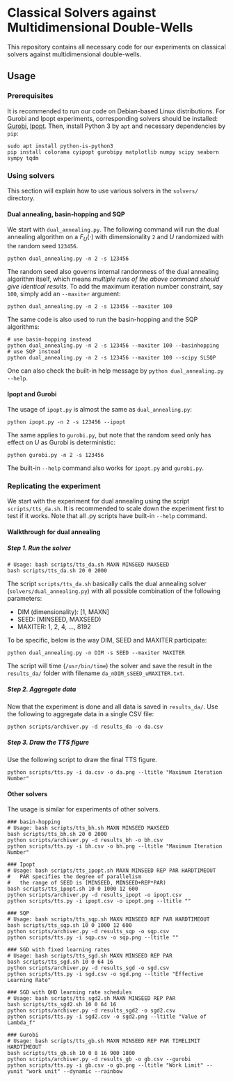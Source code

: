 
# Classical Solvers against Multidimensional Double-Wells

This repository contains all necessary code for our experiments on classical solvers against multidimensional double-wells.
## Usage
### Prerequisites
It is recommended to run our code on Debian-based Linux distributions.
For Gurobi and Ipopt experiments, corresponding solvers should be installed: [Gurobi](https://www.gurobi.com/), [Ipopt](https://coin-or.github.io/Ipopt/index.html).
Then, install Python 3 by `apt` and necessary dependencies by `pip`:
```
sudo apt install python-is-python3
pip install colorama cyipopt gurobipy matplotlib numpy scipy seaborn sympy tqdm
```
### Using solvers
This section will explain how to use various solvers in the `solvers/` directory.
#### Dual annealing, basin-hopping and SQP
We start with `dual_annealing.py`. The following command will run the dual annealing algorithm on a $F_U(\cdot)$ with dimensionality `2` and $U$ randomized with the random seed `123456`. 
```
python dual_annealing.py -n 2 -s 123456
```
The random seed also governs internal randomness of the dual annealing algorithm itself, which means *multiple runs of the above command should give identical results*.
To add the maximum iteration number constraint, say `100`, simply add an `--maxiter` argument:
```
python dual_annealing.py -n 2 -s 123456 --maxiter 100
```
The same code is also used to run the basin-hopping and the SQP algorithms:
```
# use basin-hopping instead
python dual_annealing.py -n 2 -s 123456 --maxiter 100 --basinhopping 
# use SQP instead
python dual_annealing.py -n 2 -s 123456 --maxiter 100 --scipy SLSQP
``` 
One can also check the built-in help message by `python dual_annealing.py --help`.
#### Ipopt and Gurobi
The usage of `ipopt.py` is almost the same as `dual_annealing.py`:
```
python ipopt.py -n 2 -s 123456 --ipopt 
```
The same applies to `gurobi.py`, but note that the random seed only has effect on $U$ as Gurobi is deterministic:
```
python gurobi.py -n 2 -s 123456 
```
The built-in `--help` command also works for `ipopt.py` and `gurobi.py`.

### Replicating the experiment
We start with the experiment for dual annealing using the script `scripts/tts_da.sh`. It is recommended to scale down the experiment first to test if it works. Note that all .py scripts have built-in `--help` command.
#### Walkthrough for dual annealing
##### Step 1. Run the solver
```
# Usage: bash scripts/tts_da.sh MAXN MINSEED MAXSEED
bash scripts/tts_da.sh 20 0 2000
```
The script `scripts/tts_da.sh` basically calls the dual annealing solver (`solvers/dual_annealing.py`) with all possible combination of the following parameters:
* DIM (dimensionality): [1, MAXN]
* SEED: [MINSEED, MAXSEED)
* MAXITER: 1, 2, 4, ..., 8192

To be specific, below is the way DIM, SEED and MAXITER participate:
```
python dual_annealing.py -n DIM -s SEED --maxiter MAXITER
```
The script will time (`/usr/bin/time`) the solver and save the result in the `results_da/` folder with filename `da_nDIM_sSEED_uMAXITER.txt`.
##### Step 2. Aggregate data
Now that the experiment is done and all data is saved in `results_da/`. Use the following to aggregate data in a single CSV file:
```
python scripts/archiver.py -d results_da -o da.csv
```
##### Step 3. Draw the TTS figure
Use the following script to draw the final TTS figure. 
```
python scripts/tts.py -i da.csv -o da.png --ltitle "Maximum Iteration Number"
```
#### Other solvers
The usage is similar for experiments of other solvers.
```
### basin-hopping
# Usage: bash scripts/tts_bh.sh MAXN MINSEED MAXSEED
bash scripts/tts_bh.sh 20 0 2000 
python scripts/archiver.py -d results_bh -o bh.csv
python scripts/tts.py -i bh.csv -o bh.png --ltitle "Maximum Iteration Number"

### Ipopt
# Usage: bash scripts/tts_ipopt.sh MAXN MINSEED REP PAR HARDTIMEOUT
#   PAR specifies the degree of parallelism
#   the range of SEED is [MINSEED, MINSEED+REP*PAR)
bash scripts/tts_ipopt.sh 10 0 1000 12 600 
python scripts/archiver.py -d results_ipopt -o ipopt.csv
python scripts/tts.py -i ipopt.csv -o ipopt.png --ltitle ""

### SQP
# Usage: bash scripts/tts_sqp.sh MAXN MINSEED REP PAR HARDTIMEOUT
bash scripts/tts_sqp.sh 10 0 1000 12 600 
python scripts/archiver.py -d results_sqp -o sqp.csv
python scripts/tts.py -i sqp.csv -o sqp.png --ltitle ""

### SGD with fixed learning rates
# Usage: bash scripts/tts_sgd.sh MAXN MINSEED REP PAR
bash scripts/tts_sgd.sh 10 0 64 16
python scripts/archiver.py -d results_sgd -o sgd.csv
python scripts/tts.py -i sgd.csv -o sgd.png --ltitle "Effective Learning Rate"

### SGD with QHD learning rate schedules
# Usage: bash scripts/tts_sgd2.sh MAXN MINSEED REP PAR
bash scripts/tts_sgd2.sh 10 0 64 16
python scripts/archiver.py -d results_sgd2 -o sgd2.csv
python scripts/tts.py -i sgd2.csv -o sgd2.png --ltitle "Value of Lambda_f"

### Gurobi
# Usage: bash scripts/tts_gb.sh MAXN MINSEED REP PAR TIMELIMIT HARDTIMEOUT
bash scripts/tts_gb.sh 10 0 8 16 900 1800
python scripts/archiver.py -d results_gb -o gb.csv --gurobi
python scripts/tts.py -i gb.csv -o gb.png --ltitle "Work Limit" --yunit "work unit" --dynamic --rainbow
```
